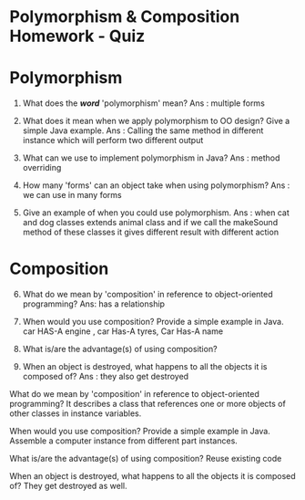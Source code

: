 # Polymorphism & Composition Homework - Quiz

# Polymorphism

1. What does the ___word___ 'polymorphism' mean?
Ans : multiple forms

2. What does it mean when we apply polymorphism to OO design? Give a simple Java example.
Ans : Calling the same method in different instance which will perform two different output

3. What can we use to implement polymorphism in Java?
Ans :  method overriding

4. How many 'forms' can an object take when using polymorphism?
Ans :    we can use in many forms

5. Give an example of when you could use polymorphism.
Ans :   when cat and dog classes extends animal class and if we call the  makeSound method of these classes it gives different result with different action


# Composition

6. What do we mean by 'composition' in reference to object-oriented programming?
Ans: has a relationship
7. When would you use composition? Provide a simple example in Java.
car HAS-A engine , car Has-A tyres, Car Has-A name

8. What is/are the advantage(s) of using composition?

9. When an object is destroyed, what happens to all the objects it is composed of?
Ans : they also get destroyed

What do we mean by 'composition' in reference to object-oriented programming?
It describes a class that references one or more objects of other classes in instance variables.

When would you use composition? Provide a simple example in Java.
Assemble a computer instance from different part instances.

What is/are the advantage(s) of using composition?
Reuse existing code

When an object is destroyed, what happens to all the objects it is composed of?
They get destroyed as well.
